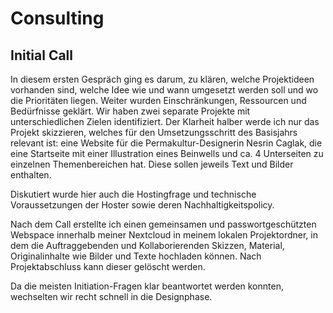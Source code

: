 # Consulting

## Initial Call

In diesem ersten Gespräch ging es darum, zu klären, welche Projektideen vorhanden sind, welche Idee wie und wann umgesetzt werden soll und wo die Prioritäten liegen. Weiter wurden Einschränkungen, Ressourcen und Bedürfnisse geklärt. Wir haben zwei separate Projekte mit unterschiedlichen Zielen identifiziert. Der Klarheit halber werde ich nur das Projekt skizzieren, welches für den Umsetzungsschritt des Basisjahrs relevant ist: eine Website für die Permakultur-Designerin Nesrin Caglak, die eine Startseite mit einer Illustration eines Beinwells und ca. 4 Unterseiten zu einzelnen Themenbereichen hat. Diese sollen jeweils Text und Bilder enthalten.

Diskutiert wurde hier auch die Hostingfrage und technische Voraussetzungen der Hoster sowie deren Nachhaltigkeitspolicy.

Nach dem Call erstellte ich einen gemeinsamen und passwortgeschützten Webspace innerhalb meiner Nextcloud in meinem lokalen Projektordner, in dem die Auftraggebenden und Kollaborierenden Skizzen, Material, Originalinhalte wie Bilder und Texte hochladen können. Nach Projektabschluss kann dieser gelöscht werden.

<c-text-block text="Dies sollte unbedingt als fester Bestandteil in den Workflow aufgenommen werden, da hierdurch das Nutzen von fraglicher und / oder zusätzlicher Software vermieden wird." label="sukzession" class="label-succession"/>

Da die meisten Initiation-Fragen klar beantwortet werden konnten, wechselten wir recht schnell in die Designphase.

<c-text-block text="Wichtig wäre hier, eine Art Zusammenfassung zu erstellen, die im weiteren Verlauf des Projektes als Bestandsplan fungieren kann." label="feature" class="label-feature"/>
